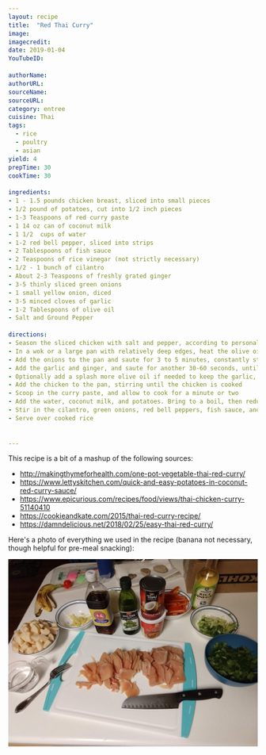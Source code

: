 ```yaml
---
layout: recipe
title:  "Red Thai Curry"
image: 
imagecredit:
date: 2019-01-04
YouTubeID: 

authorName: 
authorURL: 
sourceName: 
sourceURL: 
category: entree
cuisine: Thai
tags:
  - rice
  - poultry
  - asian
yield: 4
prepTime: 30
cookTime: 30

ingredients:
- 1 - 1.5 pounds chicken breast, sliced into small pieces
- 1/2 pound of potatoes, cut into 1/2 inch pieces
- 1-3 Teaspoons of red curry paste
- 1 14 oz can of coconut milk
- 1 1/2  cups of water
- 1-2 red bell pepper, sliced into strips
- 2 Tablespoons of fish sauce
- 2 Teaspoons of rice vinegar (not strictly necessary)
- 1/2 - 1 bunch of cilantro
- About 2-3 Teaspoons of freshly grated ginger
- 3-5 thinly sliced green onions
- 1 small yellow onion, diced
- 3-5 minced cloves of garlic
- 1-2 Tablespoons of olive oil
- Salt and Ground Pepper

directions:
- Season the sliced chicken with salt and pepper, according to personal preference
- In a wok or a large pan with relatively deep edges, heat the olive oil on medium high to high heat
- Add the onions to the pan and saute for 3 to 5 minutes, constantly stirring until they begin to turn golden brown
- Add the garlic and ginger, and saute for another 30-60 seconds, until the garlic and ginger are fragrant
- Optionally add a splash more olive oil if needed to keep the garlic, ginger, and onion from sticking to the pan as you are stirring
- Add the chicken to the pan, stirring until the chicken is cooked
- Scoop in the curry paste, and allow to cook for a minute or two
- Add the water, coconut milk, and potatoes. Bring to a boil, then reduce heat to simmer for 20 minutes, or until the potatoes are tender
- Stir in the cilantro, green onions, red bell peppers, fish sauce, and rice vinegar, and allow to simmer for 5-10 minutes. Taste, and add more fish sauce and curry paste as needed
- Serve over cooked rice


---
```


This recipe is a bit of a mashup of the following sources:

* http://makingthymeforhealth.com/one-pot-vegetable-thai-red-curry/
* https://www.lettyskitchen.com/quick-and-easy-potatoes-in-coconut-red-curry-sauce/
* https://www.epicurious.com/recipes/food/views/thai-chicken-curry-51140410
* https://cookieandkate.com/2015/thai-red-curry-recipe/
* https://damndelicious.net/2018/02/25/easy-thai-red-curry/

Here's a photo of everything we used in the recipe (banana not necessary, though helpful for pre-meal snacking):

![Ingredients](2-curry-ingredients.jpg)